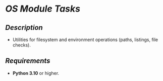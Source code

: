 # *OS Module Tasks*

## *Description*
+ Utilities for filesystem and environment operations (paths, listings, file checks).

## *Requirements*
+ **Python 3.10** or higher.